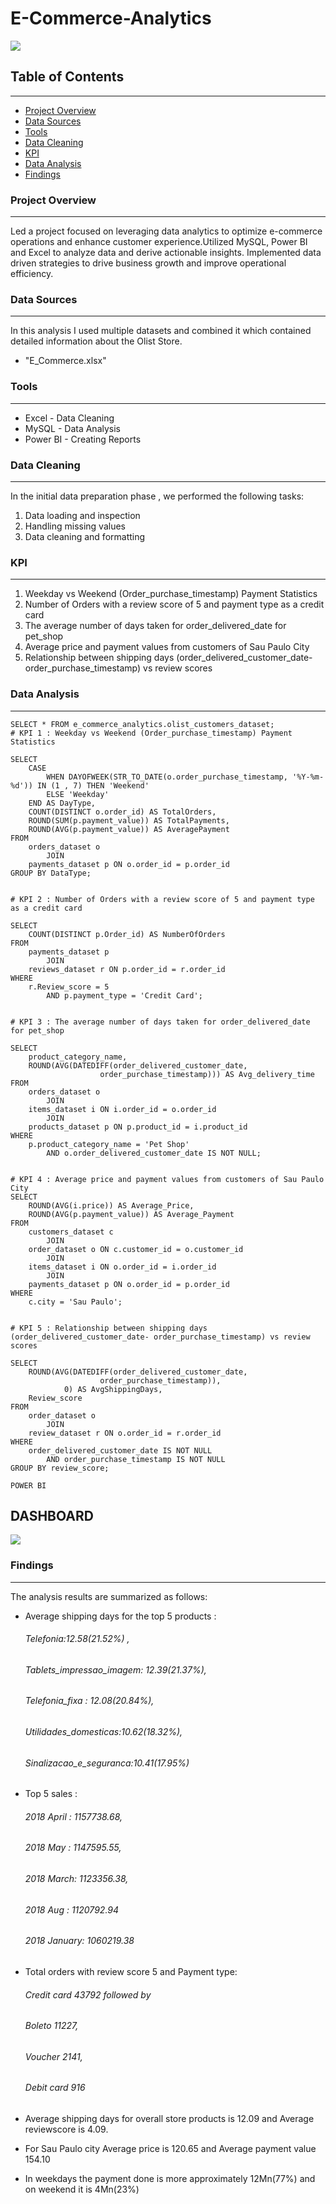 # E-Commerce-Analytics

![](Ecom.webp)

## Table of Contents
---
- [ Project Overview]( #project-overview)
- [Data Sources](#data-sources)
- [ Tools](#tools)
- [Data Cleaning](#data-cleaning)
- [KPI](#kpi)
- [Data Analysis](#data-analysis)
- [Findings](#findings)


### Project Overview
---

Led a project focused on leveraging data analytics to optimize e-commerce operations and enhance customer experience.Utilized MySQL, Power BI and Excel to analyze data and derive actionable insights. Implemented data driven strategies to drive business growth and improve operational efficiency.


### Data Sources
---

In this analysis I used multiple datasets and combined it which contained detailed information about the Olist Store.
- "E_Commerce.xlsx"
### Tools
---
- Excel - Data Cleaning
- MySQL - Data Analysis
- Power BI - Creating Reports


### Data Cleaning
---

In the initial data preparation phase , we performed the following tasks:
1. Data loading and inspection
2. Handling missing values
3. Data cleaning and formatting

### KPI
---
1. Weekday vs Weekend (Order_purchase_timestamp) Payment Statistics
2. Number of Orders with a review score of 5 and payment type as a credit card
3. The average number of days taken for order_delivered_date for pet_shop
4. Average price and payment values from customers of Sau Paulo City
5. Relationship between shipping days (order_delivered_customer_date- order_purchase_timestamp) vs review scores




### Data Analysis
---

```
SELECT * FROM e_commerce_analytics.olist_customers_dataset;
# KPI 1 : Weekday vs Weekend (Order_purchase_timestamp) Payment Statistics

SELECT 
    CASE
        WHEN DAYOFWEEK(STR_TO_DATE(o.order_purchase_timestamp, '%Y-%m-%d')) IN (1 , 7) THEN 'Weekend'
        ELSE 'Weekday'
    END AS DayType,
    COUNT(DISTINCT o.order_id) AS TotalOrders,
    ROUND(SUM(p.payment_value)) AS TotalPayments,
    ROUND(AVG(p.payment_value)) AS AveragePayment
FROM
    orders_dataset o
        JOIN
    payments_dataset p ON o.order_id = p.order_id
GROUP BY DataType;


# KPI 2 : Number of Orders with a review score of 5 and payment type as a credit card

SELECT 
    COUNT(DISTINCT p.Order_id) AS NumberOfOrders
FROM
    payments_dataset p
        JOIN
    reviews_dataset r ON p.order_id = r.order_id
WHERE
    r.Review_score = 5
        AND p.payment_type = 'Credit Card';
        
        
# KPI 3 : The average number of days taken for order_delivered_date for pet_shop

SELECT 
    product_category_name,
    ROUND(AVG(DATEDIFF(order_delivered_customer_date,
                    order_purchase_timestamp))) AS Avg_delivery_time
FROM
    orders_dataset o
        JOIN
    items_dataset i ON i.order_id = o.order_id
        JOIN
    products_dataset p ON p.product_id = i.product_id
WHERE
    p.product_category_name = 'Pet Shop'
        AND o.order_delivered_customer_date IS NOT NULL;
        

# KPI 4 : Average price and payment values from customers of Sau Paulo City
SELECT 
    ROUND(AVG(i.price)) AS Average_Price,
    ROUND(AVG(p.payment_value)) AS Average_Payment
FROM
    customers_dataset c
        JOIN
    order_dataset o ON c.customer_id = o.customer_id
        JOIN
    items_dataset i ON o.order_id = i.order_id
        JOIN
    payments_dataset p ON o.order_id = p.order_id
WHERE
    c.city = 'Sau Paulo';
    
    
# KPI 5 : Relationship between shipping days (order_delivered_customer_date- order_purchase_timestamp) vs review scores

SELECT 
    ROUND(AVG(DATEDIFF(order_delivered_customer_date,
                    order_purchase_timestamp)),
            0) AS AvgShippingDays,
    Review_score
FROM
    order_dataset o
        JOIN
    review_dataset r ON o.order_id = r.order_id
WHERE
    order_delivered_customer_date IS NOT NULL
        AND order_purchase_timestamp IS NOT NULL
GROUP BY review_score;
```

```
POWER BI

```
## DASHBOARD
![](Ecommerce.png)








### Findings
---
The analysis results are summarized as follows:
- Average shipping days for the top 5 products :  
    ###### Telefonia:12.58(21.52%) ,
   ###### Tablets_impressao_imagem: 12.39(21.37%),  
  ###### Telefonia_fixa : 12.08(20.84%),
  ###### Utilidades_domesticas:10.62(18.32%), 
  ###### Sinalizacao_e_seguranca:10.41(17.95%)
- Top 5 sales :

   ###### 2018 April : 1157738.68,
  ###### 2018 May : 1147595.55,
  ###### 2018 March:  1123356.38,
  ###### 2018 Aug :  1120792.94
  ###### 2018 January:  1060219.38

- Total orders with review score 5 and Payment type:
   ###### Credit card 43792 followed by
   ###### Boleto 11227,
    ###### Voucher 2141,
    ###### Debit card 916

- Average shipping days for overall store products is 12.09 and Average reviewscore is 4.09.
- For Sau Paulo city Average price is 120.65 and Average payment value 154.10
- In weekdays the payment done is more approximately 12Mn(77%) and on weekend it is 4Mn(23%)






  



  



